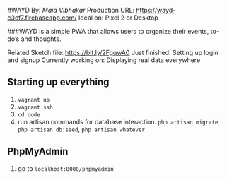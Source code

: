 #WAYD
By: _Maia Vibhakar_
Production URL: <https://wayd-c3cf7.firebaseapp.com/>
Ideal on: Pixel 2 or Desktop

###WAYD is a simple PWA that allows users to organize their events, to-do’s and thoughts.

Related Sketch file: <https://bit.ly/2FgqwA0>
Just finished: Setting up login and signup
Currently working on: Displaying real data everywhere

## Starting up everything

1. `vagrant up`
2. `vagrant ssh`
3. `cd code`
4. run artisan commands for database interaction. `php artisan migrate`, `php artisan db:seed`, `php artisan whatever`

## PhpMyAdmin

1. go to `localhost:8000/phpmyadmin`
